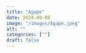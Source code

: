```yaml
---
title: "Agape"
date: 2024-09-08
image: "/images/Agape.jpeg"
alt: ""
categories: [""]
draft: false
---
```

